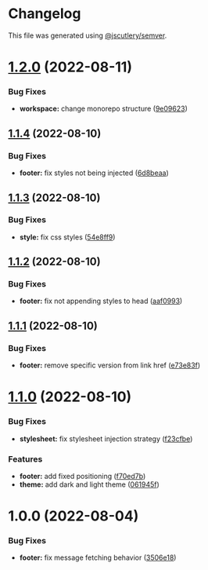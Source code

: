 # Changelog

This file was generated using [@jscutlery/semver](https://github.com/jscutlery/semver).

# [1.2.0](https://github.com/agencyenterprise/universal/compare/v1.1.4...v1.2.0) (2022-08-11)


### Bug Fixes

* **workspace:** change monorepo structure ([9e09623](https://github.com/agencyenterprise/universal/commit/9e09623eb2cb5b97a03bfed5dea3330d115adea0))



## [1.1.4](https://github.com/agencyenterprise/universal/compare/v1.1.3...v1.1.4) (2022-08-10)

### Bug Fixes

- **footer:** fix styles not being injected ([6d8beaa](https://github.com/agencyenterprise/universal/commit/6d8beaa07fe8470cac69ff39eb4d74f188c247d9))

## [1.1.3](https://github.com/agencyenterprise/universal/compare/v1.1.2...v1.1.3) (2022-08-10)

### Bug Fixes

- **style:** fix css styles ([54e8ff9](https://github.com/agencyenterprise/universal/commit/54e8ff9c5fcb7b6f90afbd0f4351d11db852fac2))

## [1.1.2](https://github.com/agencyenterprise/universal/compare/v1.1.1...v1.1.2) (2022-08-10)

### Bug Fixes

- **footer:** fix not appending styles to head ([aaf0993](https://github.com/agencyenterprise/universal/commit/aaf0993e6423b47499fa4ed68eb3a96bf1214b83))

## [1.1.1](https://github.com/agencyenterprise/universal/compare/v1.1.0...v1.1.1) (2022-08-10)

### Bug Fixes

- **footer:** remove specific version from link href ([e73e83f](https://github.com/agencyenterprise/universal/commit/e73e83f4a6e80b76227a22cac05f5c1b55bf6138))

# [1.1.0](https://github.com/agencyenterprise/universal/compare/v1.0.0...v1.1.0) (2022-08-10)

### Bug Fixes

- **stylesheet:** fix stylesheet injection strategy ([f23cfbe](https://github.com/agencyenterprise/universal/commit/f23cfbeb9d9cdd7f4206f33a796c72e38ce1f325))

### Features

- **footer:** add fixed positioning ([f70ed7b](https://github.com/agencyenterprise/universal/commit/f70ed7be8c04b76622ce1f2d6dbefc48212f4287))
- **theme:** add dark and light theme ([061945f](https://github.com/agencyenterprise/universal/commit/061945f795f58d96aaa60d84a88ec16cd83d44a9))

# 1.0.0 (2022-08-04)

### Bug Fixes

- **footer:** fix message fetching behavior ([3506e18](https://github.com/agencyenterprise/universal/commit/3506e181d099be44049fe714825ef2b9e49069db))
